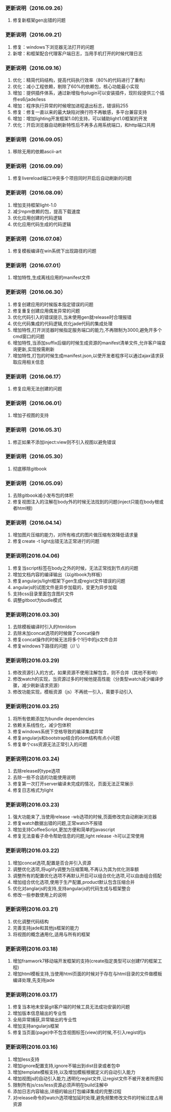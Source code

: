### 更新说明（2016.09.26）
1. 修复新框架gen出错的问题


### 更新说明（2016.09.21）
1. 修复：windows下浏览器无法打开的问题
2. 新增：和框架配合代理客户端日志，当用手机打开的时候代理日志

### 更新说明（2016.09.16）
1. 优化：精简代码结构，提高代码执行效率（80%的代码进行了重构）
2. 优化：减小工程依赖，剔除了60%的依赖包，核心功能最小实现
3. 增加：提供插件体系，通过新增指令plugin可以安装插件，现阶段提供三个插件es6/jade/less
4. 增加：程序执行异常的时候增加进程退出标志，错误码255
5. 修复：修复一直以来的最大缺陷对换行符不再敏感，多平台兼容支持
6. 增加：增加lighting开发框架1.0的支持，可以辅助light1.0框架的开发
7. 优化：开启浏览器自动刷新特性后不再多占用系统端口，和http端口共用

### 更新说明（2016.09.05）
1. 移除无用的依赖ascii-art

### 更新说明（2016.09.09）
1. 修复livereload端口冲突多个项目同时开启后自动刷新的问题

### 更新说明（2016.08.09）
1. 增加支持框架light-1.0
2. 减少npm依赖的包，提高下载速度
3. 优化应用创建的代码逻辑
4. 优化应用代码生成的代码逻辑

### 更新说明（2016.07.08）
1. 修复模板编译在win系统下出现路径的问题

### 更新说明（2016.07.01）
1. 增加特性,生成离线应用的manifest文件

### 更新说明（2016.06.30）
1. 修复创建应用的时候版本指定错误的问题
2. 修复重复创建应用偶发异常的问题
3. 优化代码引入的错误提示,当未使用gen就release时合理报错
4. 优化代码集成的代码逻辑,优化jade代码的集成处理
4. 增加特性,打开浏览器时候指定服务端口的能力,不再限制为3000,避免开多个cmd窗口的问题
5. 增加特性,当添加suffix后缀的时候生成资源的manifest清单文件,允许客户端查询更新,实现按需刷新
6. 增加特性,打包的时候生成manifest.json,以使开发者程序可以通过ajax请求获取应用相关信息

### 更新说明（2016.06.17）
1. 修复应用无法创建的问题

### 更新说明（2016.06.01）
1. 增加子视图的支持

### 更新说明（2016.05.31）
1. 修正如果不添加inject:view则不引入视图以避免错误

### 更新说明（2016.05.30）
1. 彻底移除gitbook

### 更新说明（2016.05.09）
1. 去除gitbook减小发布包的体积
2. 修复视图注入的注解在body外的时候无法找到的问题(inject只能在body根或者html根)

### 更新说明（2016.04.14）
1. 增加图片压缩的能力，对所有格式的图片做压缩有效降低请求量
2. 修复create -t light出错无法正常进行的问题

### 更新说明(2016.04.06)
1. 修复当script标签在body之外的时候，无法正常找到节点的问题
2. 增加文档内容的编译输出（以gitbook为样板）
3. 修复angularjs/light框架下gen生成regist文件错误的问题
4. angularjs的试图文件是异步加载的，变更为异步加载
5. 支持css目录里面包含图片文件
6. 调整gitboot为budle模式

### 更新说明(2016.03.30)
1. 去除模板编译时引入的htmldom
2. 去除未加concat选项的时候做了concat操作
3. 修复concat操作的时候无法将多个1行中的js文件合并
4. 修复windows下路径的问题（// \）

### 更新说明(2016.03.29)
1. 修改资源引入的方式，如果资源不使用注解包含，则不合并（其他不影响）
2. 修改watch的实现，当资源过多的时候他提高性能（分类型watch减少编译步骤，减少刷新请求资源）
3. 修改功能实现，模板资源（js）不再统一引入，需要手动引入

### 更新说明(2016.03.25)
1. 将所有依赖添加为bundle dependencies
2. 依赖关系线性化，减少包体积
3. 修复windows系统下空格导致的编译集成异常
4. 修复angularjs和bootstrap结合的dom结构有点小问题
5. 修复单个css资源无法正常引入的问题

### 更新说明(2016.03.24)

1. 去除release的type选项
2. 去除一些不合适的功能使用说明
3. 修复第一次打开server编译未完成的情况，页面无法正常展示
4. 修复日志格式为light

### 更新说明(2016.03.23)

1. 强大功能来了,当使用release -wb选项的时候,页面修改完自动刷新浏览器
2. 修复watch数据出错的问题,正常watch不报错
3. 增加支持CoffeeScript,更加方便和简单的javascript
4. 修复无法查看子命令帮助信息的问题,light release -h可以正常使用

### 更新说明(2016.03.22)

1. 增加concat选项,配置是否合并引入资源
2. 调整优化选项,将uglify调整为压缩策略,不再认为其为优化测率额
3. 调整所有的配置优化选项不再默认开启可以组合优化选项,可以自由组合搭配
4. 增加组合优化选项,使用于生产配置,product默认包含压缩合并
5. 优化对anglarjs的支持,支持angularjs的代码生成与框架整合
5. 修改一些参数使用上的说明

### 更新说明(2016.03.21)

1. 优化调整代码结构
2. 完善支持jade和其他js框架的能力
3. 将视图的概念通用化,适用与所有的框架

### 更新说明(2016.03.18)

1. 增加framwork7移动端开发框架的支持(create指定类型可以创建f7的框架工程)
2. 增加html模板支持,当使用html页面的时候对于存在与html目录的文件做模板编译处理,先支持jade

### 更新说明(2016.03.17)

1. 修复当本地未安装git客户端的时候工具无法成功安装的问题
2. 增加版本信息输出的专业性
3. 全局异常捕获,异常输出的专业性
4. 增加支持angularjs框架
5. 修复当页面(page)中不包含视图标签(view)的时候,不引入regist的js

### 更新说明(2016.03.16)

1. 增加less支持
2. 增加ignore配置支持,ignore不输出到dist目录或者包中
3. 增加template模板支持,以及增加模板根据定义的自动引入能力
4. 增加视图js的自动引入能力,透明化regist文件,让regist文件不被开发者所感知
5. 限制所有js/css/less资源必须声明在build注解中
6. 添加日志内容输出,详细的输出打包编译集成的完整过程
7. 对release命令的watch选项增加延时处理,避免频繁修改文件的时候过度占用资源
